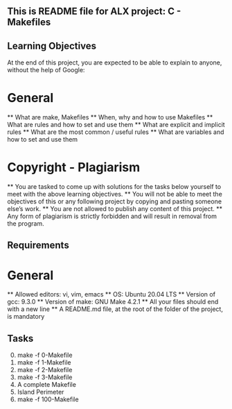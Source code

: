 ## This is README file for ALX project: C - Makefiles

## Learning Objectives
At the end of this project, you are expected to be able to explain to anyone, without the help of Google:

# General
** What are make, Makefiles
** When, why and how to use Makefiles
** What are rules and how to set and use them
** What are explicit and implicit rules
** What are the most common / useful rules
** What are variables and how to set and use them

# Copyright - Plagiarism
** You are tasked to come up with solutions for the tasks below yourself to meet with the above learning objectives.
** You will not be able to meet the objectives of this or any following project by copying and pasting someone else’s work.
** You are not allowed to publish any content of this project.
** Any form of plagiarism is strictly forbidden and will result in removal from the program.

## Requirements
# General
** Allowed editors: vi, vim, emacs
** OS: Ubuntu 20.04 LTS
** Version of gcc: 9.3.0
** Version of make: GNU Make 4.2.1
** All your files should end with a new line
** A README.md file, at the root of the folder of the project, is mandatory

## Tasks

0. make -f 0-Makefile
1. make -f 1-Makefile
2. make -f 2-Makefile
3. make -f 3-Makefile
4. A complete Makefile
5. Island Perimeter
6. make -f 100-Makefile
